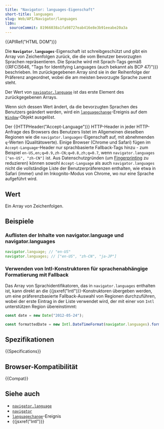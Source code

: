 ```yaml
---
title: "Navigator: languages-Eigenschaft"
short-title: languages
slug: Web/API/Navigator/languages
l10n:
  sourceCommit: 81966038a1fa98727eab416e8e3b91eeabe20a3a
---
```


{{APIRef("HTML DOM")}}

Die **`Navigator.languages`**-Eigenschaft ist schreibgeschützt und gibt ein Array von Zeichenfolgen zurück, die die vom Benutzer bevorzugten Sprachen repräsentieren. Die Sprache wird mit Sprach-Tags gemäß {{RFC(5646, "Tags for Identifying Languages (auch bekannt als BCP 47)")}} beschrieben. Im zurückgegebenen Array sind sie in der Reihenfolge der Präferenz angeordnet, wobei die am meisten bevorzugte Sprache zuerst steht.

Der Wert von [`navigator.language`](/de/docs/Web/API/Navigator/language) ist das erste Element des zurückgegebenen Arrays.

Wenn sich dessen Wert ändert, da die bevorzugten Sprachen des Benutzers geändert werden, wird ein [`languagechange`](/de/docs/Web/API/Window/languagechange_event)-Ereignis auf dem [`Window`](/de/docs/Web/API/Window)-Objekt ausgelöst.

Der {{HTTPHeader("Accept-Language")}} HTTP-Header in jeder HTTP-Anfrage des Browsers des Benutzers listet im Allgemeinen dieselben Regionen wie die `navigator.languages`-Eigenschaft auf, mit abnehmenden `q`-Werten (Qualitätswerte). Einige Browser (Chrome und Safari) fügen im `Accept-Language`-Header nur sprachbasierte Fallback-Tags hinzu - zum Beispiel `en-US,en;q=0.9,zh-CN;q=0.8,zh;q=0.7`, wenn `navigator.languages` `["en-US", "zh-CN"]` ist. Aus Datenschutzgründen (um [Fingerprinting](/de/docs/Glossary/fingerprinting) zu reduzieren) können sowohl `Accept-Language` als auch `navigator.languages` nicht die vollständige Liste der Benutzerpräferenzen enthalten, wie etwa in Safari (immer) und im Inkognito-Modus von Chrome, wo nur eine Sprache aufgeführt wird.

## Wert

Ein Array von Zeichenfolgen.

## Beispiele

### Auflisten der Inhalte von navigator.language und navigator.languages

```js
navigator.language; // "en-US"
navigator.languages; // ["en-US", "zh-CN", "ja-JP"]
```

### Verwenden von Intl-Konstruktoren für sprachenabhängige Formatierung mit Fallback

Das Array von Sprachidentifikatoren, das in `navigator.languages` enthalten ist, kann direkt an die {{jsxref("Intl")}}-Konstruktoren übergeben werden, um eine präferenzbasierte Fallback-Auswahl von Regionen durchzuführen, wobei der erste Eintrag in der Liste verwendet wird, der mit einer von `Intl` unterstützen Region übereinstimmt:

```js
const date = new Date("2012-05-24");

const formattedDate = new Intl.DateTimeFormat(navigator.languages).format(date);
```

## Spezifikationen

{{Specifications}}

## Browser-Kompatibilität

{{Compat}}

## Siehe auch

- [`navigator.language`](/de/docs/Web/API/Navigator/language)
- [`navigator`](/de/docs/Web/API/Navigator)
- [`languagechange`](/de/docs/Web/API/Window/languagechange_event)-Ereignis
- {{jsxref("Intl")}}
